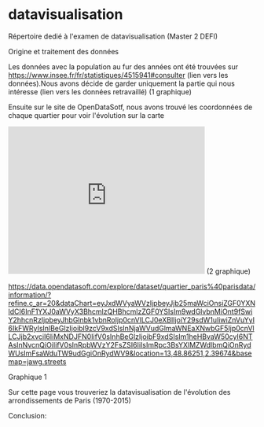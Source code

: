 # datavisualisation
Répertoire dedié à l'examen de datavisualisation (Master 2 DEFI)

Origine et traitement des données

Les données avec la population au fur des années ont été trouvées sur https://www.insee.fr/fr/statistiques/4515941#consulter (lien vers les données).Nous avons décide de garder uniquement la partie qui nous intéresse (lien vers les données retravaillé) (1 graphique) 

Ensuite sur le site de OpenDataSotf, nous avons trouvé les coordonnées de chaque quartier pour voir l'évolution sur la carte 

<iframe src="https://data.opendatasoft.com/explore/embed/dataset/quartier_paris@parisdata/table/?refine.c_ar=20&sort=-c_ar&dataChart=eyJxdWVyaWVzIjpbeyJjb25maWciOnsiZGF0YXNldCI6InF1YXJ0aWVyX3BhcmlzQHBhcmlzZGF0YSIsIm9wdGlvbnMiOnt9fSwiY2hhcnRzIjpbeyJhbGlnbk1vbnRoIjp0cnVlLCJ0eXBlIjoiY29sdW1uIiwiZnVuYyI6IkFWRyIsInlBeGlzIjoibl9zcV9xdSIsInNjaWVudGlmaWNEaXNwbGF5Ijp0cnVlLCJjb2xvciI6IiMxNDJFN0IifV0sInhBeGlzIjoibF9xdSIsIm1heHBvaW50cyI6NTAsInNvcnQiOiIifV0sInRpbWVzY2FsZSI6IiIsImRpc3BsYXlMZWdlbmQiOnRydWUsImFsaWduTW9udGgiOnRydWV9&location=13,48.86251,2.39674&basemap=jawg.streets&static=false&datasetcard=false" width="400" height="300" frameborder="0"></iframe>
(2 graphique)

https://data.opendatasoft.com/explore/dataset/quartier_paris%40parisdata/information/?refine.c_ar=20&dataChart=eyJxdWVyaWVzIjpbeyJjb25maWciOnsiZGF0YXNldCI6InF1YXJ0aWVyX3BhcmlzQHBhcmlzZGF0YSIsIm9wdGlvbnMiOnt9fSwiY2hhcnRzIjpbeyJhbGlnbk1vbnRoIjp0cnVlLCJ0eXBlIjoiY29sdW1uIiwiZnVuYyI6IkFWRyIsInlBeGlzIjoibl9zcV9xdSIsInNjaWVudGlmaWNEaXNwbGF5Ijp0cnVlLCJjb2xvciI6IiMxNDJFN0IifV0sInhBeGlzIjoibF9xdSIsIm1heHBvaW50cyI6NTAsInNvcnQiOiIifV0sInRpbWVzY2FsZSI6IiIsImRpc3BsYXlMZWdlbmQiOnRydWUsImFsaWduTW9udGgiOnRydWV9&location=13,48.86251,2.39674&basemap=jawg.streets 


Graphique 1

Sur cette page vous trouveriez la datavisualisation de l'évolution des arrondissements de Paris (1970-2015)

<div class="flourish-embed flourish-chart" data-src="visualisation/4874798"><script src="https://public.flourish.studio/resources/embed.js"></script></div>



Conclusion:

